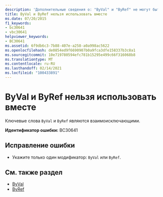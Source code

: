 ```yaml
---
description: 'Дополнительные сведения о: "ByVal" и "ByRef" не могут быть объединены'
title: ByVal и ByRef нельзя использовать вместе
ms.date: 07/20/2015
f1_keywords:
- bc30641
- vbc30641
helpviewer_keywords:
- BC30641
ms.assetid: 6f9db6c3-7b88-407e-a258-a0a998ac5622
ms.openlocfilehash: de0854ed9f6690907b0a9fca3dfe158337b3c8a1
ms.sourcegitcommit: 10e719780594efc781b15295e499c66f316068b8
ms.translationtype: MT
ms.contentlocale: ru-RU
ms.lasthandoff: 02/14/2021
ms.locfileid: "100433891"
---
```

# <a name="byval-and-byref-cannot-be-combined"></a>ByVal и ByRef нельзя использовать вместе

Ключевые слова `ByVal` и `ByRef` являются взаимоисключающими.  
  
 **Идентификатор ошибки:** BC30641  
  
## <a name="to-correct-this-error"></a>Исправление ошибки  
  
- Укажите только один модификатор: `ByVal` или `ByRef`.  
  
## <a name="see-also"></a>См. также раздел

- [ByVal](../language-reference/modifiers/byval.md)
- [ByRef](../language-reference/modifiers/byref.md)
